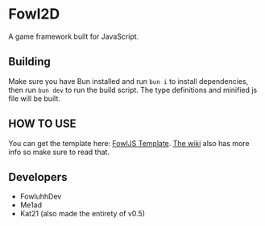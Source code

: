 # Fowl2D

A game framework built for JavaScript.

## Building

Make sure you have Bun installed and run `bun i` to install dependencies, then run `bun dev` to run the build script. The type definitions and minified js file will be built.

## HOW TO USE

You can get the template here: [FowlJS Template](https://github.com/fowluhhdevbcfunny/fowljs-template).
[The wiki](https://github.com/fowluhhdevbcfunny/fowljs/wiki) also has more info so make sure to read that.

## Developers

- FowluhhDev
- Me1ad
- Kat21 (also made the entirety of v0.5)